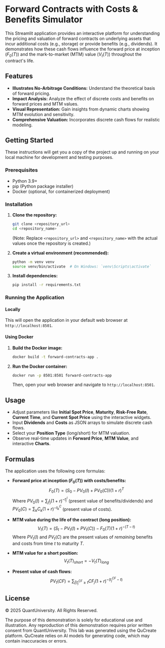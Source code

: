 
# Forward Contracts with Costs & Benefits Simulator

This Streamlit application provides an interactive platform for understanding the pricing and valuation of forward contracts on underlying assets that incur additional costs (e.g., storage) or provide benefits (e.g., dividends). It demonstrates how these cash flows influence the forward price at inception ($F_0(T)$) and the mark-to-market (MTM) value ($V_t(T)$) throughout the contract's life.

## Features

*   **Illustrates No-Arbitrage Conditions:** Understand the theoretical basis of forward pricing.
*   **Impact Analysis:** Analyze the effect of discrete costs and benefits on forward prices and MTM values.
*   **Visual Representation:** Gain insights from dynamic charts showing MTM evolution and sensitivity.
*   **Comprehensive Valuation:** Incorporates discrete cash flows for realistic modeling.

## Getting Started

These instructions will get you a copy of the project up and running on your local machine for development and testing purposes.

### Prerequisites

*   Python 3.9+
*   pip (Python package installer)
*   Docker (optional, for containerized deployment)

### Installation

1.  **Clone the repository:**
    ```bash
    git clone <repository_url>
    cd <repository_name>
    ```
    (Note: Replace `<repository_url>` and `<repository_name>` with the actual values once the repository is created.)

2.  **Create a virtual environment (recommended):**
    ```bash
    python -m venv venv
    source venv/bin/activate  # On Windows: `venv\Scripts\activate`
    ```

3.  **Install dependencies:**
    ```bash
    pip install -r requirements.txt
    ```

### Running the Application

#### Locally

This will open the application in your default web browser at `http://localhost:8501`.

#### Using Docker

1.  **Build the Docker image:**
    ```bash
    docker build -t forward-contracts-app .
    ```

2.  **Run the Docker container:**
    ```bash
    docker run -p 8501:8501 forward-contracts-app
    ```

    Then, open your web browser and navigate to `http://localhost:8501`.

## Usage

*   Adjust parameters like **Initial Spot Price**, **Maturity**, **Risk-Free Rate**, **Current Time**, and **Current Spot Price** using the interactive widgets.
*   Input **Dividends** and **Costs** as JSON arrays to simulate discrete cash flows.
*   Select your **Position Type** (long/short) for MTM valuation.
*   Observe real-time updates in **Forward Price**, **MTM Value**, and interactive **Charts**.

## Formulas

The application uses the following core formulas:

*   **Forward price at inception ($F_0(T)$) with costs/benefits:**
    $$F_0(T) = (S_0 - PV_0(I) + PV_0(C))(1 + r)^T$$
    Where $PV_0(I) = \sum_{j} I_j (1 + r)^{-t_j^I}$ (present value of benefits/dividends) and $PV_0(C) = \sum_{k} C_k (1 + r)^{-t_k^C}$ (present value of costs).

*   **MTM value during the life of the contract (long position):**
    $$V_t(T) = (S_t - PV_t(I) + PV_t(C)) - F_0(T)(1 + r)^{-(T-t)}$$
    Where $PV_t(I)$ and $PV_t(C)$ are the present values of *remaining* benefits and costs from time $t$ to maturity $T$.

*   **MTM value for a short position:**
    $$V_t(T)_{short} = -V_t(T)_{long}$$

*   **Present value of cash flows:**
    $$PV_t(CF) = \sum_{j | t_j^{CF} \ge t} CF_j (1 + r)^{-(t_j^{CF} - t)}$$

## License

© 2025 QuantUniversity. All Rights Reserved.

The purpose of this demonstration is solely for educational use and illustration. Any reproduction of this demonstration requires prior written consent from QuantUniversity. This lab was generated using the QuCreate platform. QuCreate relies on AI models for generating code, which may contain inaccuracies or errors.
